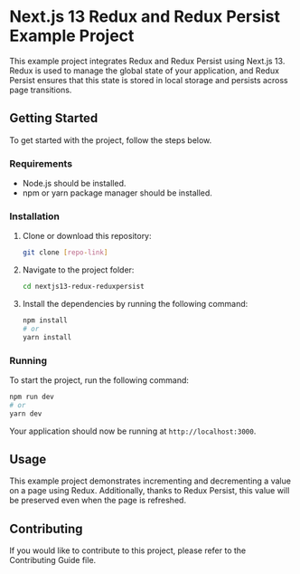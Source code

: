 
# Next.js 13 Redux and Redux Persist Example Project

This example project integrates Redux and Redux Persist using Next.js 13. Redux is used to manage the global state of your application, and Redux Persist ensures that this state is stored in local storage and persists across page transitions.

## Getting Started

To get started with the project, follow the steps below.

### Requirements

- Node.js should be installed.
- npm or yarn package manager should be installed.

### Installation

1. Clone or download this repository:

   ```bash
   git clone [repo-link]
    ```

2. Navigate to the project folder:
   ```bash
   cd nextjs13-redux-reduxpersist
    ```
3. Install the dependencies by running the following command:
   ```bash
   npm install
   # or 
   yarn install
    ```

### Running
To start the project, run the following command:

   ```bash
   npm run dev
   # or
   yarn dev
 ```
 Your application should now be running at `http://localhost:3000`.
 
## Usage
This example project demonstrates incrementing and decrementing a value on a page using Redux. Additionally, thanks to Redux Persist, this value will be preserved even when the page is refreshed.

## Contributing
If you would like to contribute to this project, please refer to the Contributing Guide file.

